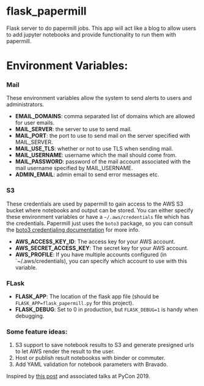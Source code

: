 # flask_papermill

Flask server to do papermill jobs.  This app will act like a blog to allow users to add jupyter notebooks and provide functionality to run them with papermill.

# Environment Variables:

### Mail

These environment variables allow the system to send alerts to users and administrators.

- __EMAIL_DOMAINS__: comma separated list of domains which are allowed for user emails.
- __MAIL_SERVER__: the server to use to send mail.
- __MAIL_PORT__: the port to use to send mail on the server specified with MAIL_SERVER.
- __MAIL_USE_TLS__: whether or not to use TLS when sending mail.
- __MAIL_USERNAME__: username which the mail should come from.
- __MAIL_PASSWORD__: password of the mail account associated with the mail username specified by MAIL_USERNAME.
- __ADMIN_EMAIL__: admin email to send error messages etc.

### S3

These credentials are used by papermill to gain access to the AWS S3 bucket where notebooks and output can be stored.  You can either specify these environment variables or have a `~/.aws/credentials` file which has the credentials.  Papermill just uses the `boto3` package, so you can consult the [boto3 credentialing documentation](https://boto3.amazonaws.com/v1/documentation/api/latest/guide/configuration.html) for more info.

- __AWS_ACCESS_KEY_ID__: The access key for your AWS account.
- __AWS_SECRET_ACCESS_KEY__: The secret key for your AWS account.
- __AWS_PROFILE__: If you have multiple accounts configured (in `~/.aws/credentials), you can specify which account to use with this variable.

### FLask

- __FLASK_APP__: The location of the flask app file (should be `FLASK_APP=flask_papermill.py` for this project).
- __FLASK_DEBUG__: Set to 0 in production, but `FLASK_DEBUG=1` is handy when debugging.

### Some feature ideas:

1. S3 support to save notebook results to S3 and generate presigned urls to let AWS render the result to the user.
2. Host or publish result notebookss with binder or commuter.
3. Add YAML validation for notebook parameters with Bravado.

Inspired by [this post](https://medium.com/netflix-techblog/scheduling-notebooks-348e6c14cfd6) and associated talks at PyCon 2019.